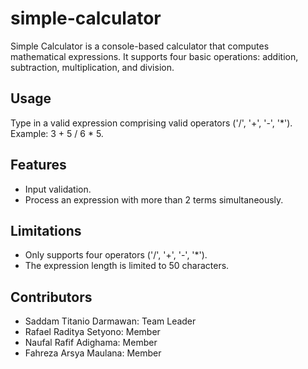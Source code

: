 # simple-calculator
Simple Calculator is a console-based calculator that computes mathematical expressions. It supports four basic operations: addition, subtraction, multiplication, and division.

## Usage
Type in a valid expression comprising valid operators ('/', '+', '-', '*'). Example: 3 + 5 / 6 * 5. 

## Features
- Input validation.
- Process an expression with more than 2 terms simultaneously.

## Limitations
- Only supports four operators ('/', '+', '-', '*').
- The expression length is limited to 50 characters.

## Contributors
- Saddam Titanio Darmawan: Team Leader
- Rafael Raditya Setyono: Member
- Naufal Rafif Adighama: Member
- Fahreza Arsya Maulana: Member
